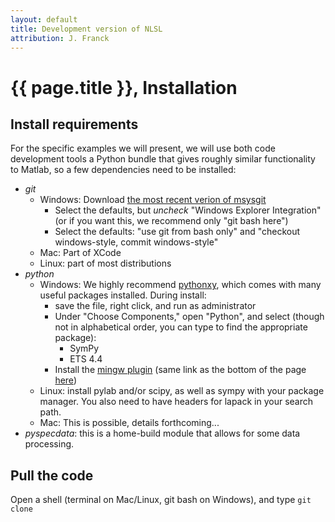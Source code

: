 ```yaml
---
layout: default
title: Development version of NLSL
attribution: J. Franck
---
```

# {{ page.title }}, Installation

## Install requirements

For the specific examples we will present, we will use both code development tools a Python bundle that gives roughly similar functionality to Matlab, so a few dependencies need to be installed:

- *git*
    - Windows: Download [the most recent verion of msysgit](https://github.com/msysgit/msysgit/releases/download/Git-1.9.5-preview20150319/Git-1.9.5-preview20150319.exe)
        - Select the defaults, but *uncheck* "Windows Explorer Integration" (or if you want this, we recommend only "git bash here")
        - Select the defaults: "use git from bash only" and "checkout windows-style, commit windows-style"
    - Mac: Part of XCode
    - Linux: part of most distributions
- *python*
    - Windows: We highly recommend [pythonxy](https://code.google.com/p/pythonxy/wiki/Downloads), which comes with many useful packages installed.  During install:
        - save the file, right click, and run as administrator
        - Under "Choose Components," open "Python", and select (though not in alphabetical order, you can type to find the appropriate package):
            - SymPy
            - ETS 4.4 
        - Install the [mingw plugin](http://sourceforge.net/projects/python-xy/files/plugins/mingw-4.8.1-3.exe/download) (same link as the bottom of the page [here](https://code.google.com/p/pythonxy/wiki/AdditionalPlugins))
    - Linux: install pylab and/or scipy, as well as sympy with your package manager.  You also need to have headers for lapack in your search path.
    - Mac: This is possible, details forthcoming...
- *pyspecdata*: this is a home-build module that allows for some data processing.

## Pull the code

Open a shell (terminal on Mac/Linux, git bash on Windows), and type `git clone `

